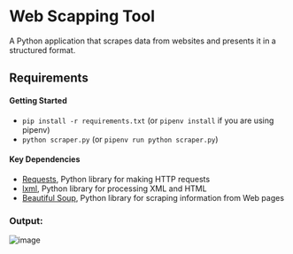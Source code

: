 # Web Scapping Tool

A Python application that scrapes data from websites and presents it in a structured format.

## Requirements

#### Getting Started

-   `pip install -r requirements.txt`  (or  `pipenv install`  if you are using pipenv)
-   `python scraper.py`  (or  `pipenv run python scraper.py`)


#### Key Dependencies

-   [Requests](https://2.python-requests.org/en/master/), Python library for making HTTP requests
-   [lxml](https://lxml.de/), Python library for processing XML and HTML
-   [Beautiful Soup](https://pypi.org/project/beautifulsoup4/), Python library for scraping information from Web pages


### Output:
![image](https://github.com/akshaysrr/WebScappingTool/assets/121145430/11fa88e6-cef3-4f6c-bdcc-c6c12967579f)
